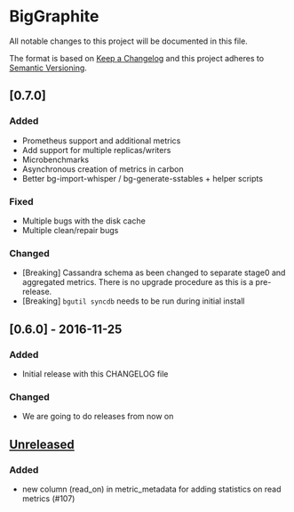 # BigGraphite
All notable changes to this project will be documented in this file.

The format is based on [Keep a Changelog](http://keepachangelog.com/)
and this project adheres to [Semantic Versioning](http://semver.org/).

## [0.7.0]
### Added
- Prometheus support and additional metrics
- Add support for multiple replicas/writers
- Microbenchmarks
- Asynchronous creation of metrics in carbon
- Better bg-import-whisper / bg-generate-sstables + helper scripts

### Fixed
- Multiple bugs with the disk cache
- Multiple clean/repair bugs

### Changed
- [Breaking] Cassandra schema as been changed to separate stage0 and aggregated
  metrics. There is no upgrade procedure as this is a pre-release.
- [Breaking] `bgutil syncdb` needs to be run during initial install

## [0.6.0] - 2016-11-25
### Added
- Initial release with this CHANGELOG file

### Changed
- We are going to do releases from now on

## [Unreleased]
### Added
- new column (read_on) in metric_metadata for adding statistics on read metrics (#107)

[Unreleased]: https://github.com/criteo/biggraphite/compare/v0.7.0...HEAD
[0.7]: https://github.com/criteo/biggraphite/compare/v0.7.0
[0.6]: https://github.com/criteo/biggraphite/compare/v0.6.0

